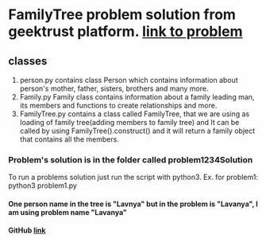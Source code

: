 # FamilyTree problem solution from geektrust platform. <a href="https://www.geektrust.in/coding-problem/backend/family"> link to problem</a>

## classes

1. person.py contains class Person which contains information
about person's mother, father, sisters, brothers and many more.
2. Family.py Family class contains information about a family leading man, its members and functions to create 
relationships and more.  
3. FamilyTree.py contains a class called FamilyTree, that we are using as loading
 of family tree(adding members to family tree) and It can be called by using FamilyTree().construct() and it will return
 a family object that contains all the members.

### Problem's solution is in the folder called problem1234Solution
<p> To run a problems solution just run the script with python3. Ex. for problem1: 
python3 problem1.py

#### One person name in the tree  is "Lavnya" but in the problem is "Lavanya", I am using problem name "Lavanya"
#### GitHub <a href="https://github.com/vkbinfo/geektrust-familyTree">link</a>